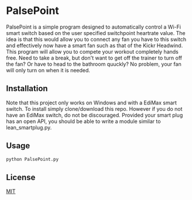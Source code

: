 # PalsePoint

PalsePoint is a simple program designed to automatically control a Wi-Fi smart switch based on the user specified switchpoint heartrate value. The idea is that this would allow you to connect any fan you have to this switch and effectively now have a smart fan such as that of the Kickr Headwind. This program will allow you to compete your workout completely hands free. Need to take a break, but don't want to get off the trainer to turn off the fan? Or have to head to the bathroom quuckly? No problem, your fan will only turn on when it is needed.

## Installation

Note that this project only works on Windows and with a EdiMax smart switch. To install simply clone/download this repo. However if you do not have an EdiMax switch, do not be discouraged. Provided your smart plug has an open API, you should be able to write a module similar to lean_smartplug.py.

## Usage

```bash
python PalsePoint.py
```

## License
[MIT](https://choosealicense.com/licenses/mit/)